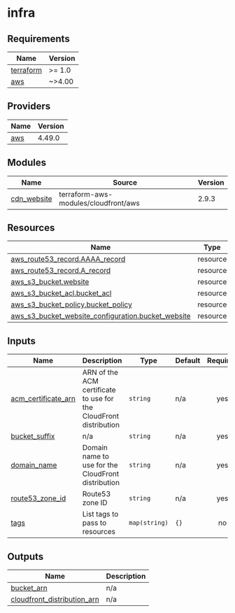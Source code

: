 # infra

<!-- BEGINNING OF PRE-COMMIT-TERRAFORM DOCS HOOK -->
## Requirements

| Name | Version |
|------|---------|
| <a name="requirement_terraform"></a> [terraform](#requirement\_terraform) | >= 1.0 |
| <a name="requirement_aws"></a> [aws](#requirement\_aws) | ~>4.00 |

## Providers

| Name | Version |
|------|---------|
| <a name="provider_aws"></a> [aws](#provider\_aws) | 4.49.0 |

## Modules

| Name | Source | Version |
|------|--------|---------|
| <a name="module_cdn_website"></a> [cdn\_website](#module\_cdn\_website) | terraform-aws-modules/cloudfront/aws | 2.9.3 |

## Resources

| Name | Type |
|------|------|
| [aws_route53_record.AAAA_record](https://registry.terraform.io/providers/aws/latest/docs/resources/route53_record) | resource |
| [aws_route53_record.A_record](https://registry.terraform.io/providers/aws/latest/docs/resources/route53_record) | resource |
| [aws_s3_bucket.website](https://registry.terraform.io/providers/aws/latest/docs/resources/s3_bucket) | resource |
| [aws_s3_bucket_acl.bucket_acl](https://registry.terraform.io/providers/aws/latest/docs/resources/s3_bucket_acl) | resource |
| [aws_s3_bucket_policy.bucket_policy](https://registry.terraform.io/providers/aws/latest/docs/resources/s3_bucket_policy) | resource |
| [aws_s3_bucket_website_configuration.bucket_website](https://registry.terraform.io/providers/aws/latest/docs/resources/s3_bucket_website_configuration) | resource |

## Inputs

| Name | Description | Type | Default | Required |
|------|-------------|------|---------|:--------:|
| <a name="input_acm_certificate_arn"></a> [acm\_certificate\_arn](#input\_acm\_certificate\_arn) | ARN of the ACM certificate to use for the CloudFront distribution | `string` | n/a | yes |
| <a name="input_bucket_suffix"></a> [bucket\_suffix](#input\_bucket\_suffix) | n/a | `string` | n/a | yes |
| <a name="input_domain_name"></a> [domain\_name](#input\_domain\_name) | Domain name to use for the CloudFront distribution | `string` | n/a | yes |
| <a name="input_route53_zone_id"></a> [route53\_zone\_id](#input\_route53\_zone\_id) | Route53 zone ID | `string` | n/a | yes |
| <a name="input_tags"></a> [tags](#input\_tags) | List tags to pass to resources | `map(string)` | `{}` | no |

## Outputs

| Name | Description |
|------|-------------|
| <a name="output_bucket_arn"></a> [bucket\_arn](#output\_bucket\_arn) | n/a |
| <a name="output_cloudfront_distribution_arn"></a> [cloudfront\_distribution\_arn](#output\_cloudfront\_distribution\_arn) | n/a |
<!-- END OF PRE-COMMIT-TERRAFORM DOCS HOOK -->
